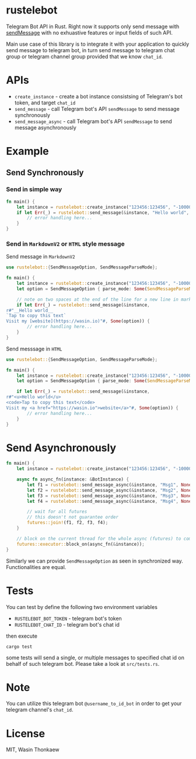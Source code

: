 # rustelebot
Telegram Bot API in Rust. Right now it supports only send message with [sendMessage](https://core.telegram.org/bots/api#sendmessage)
with no exhuastive features or input fields of such API.

Main use case of this library is to integrate it with your application
to quickly send message to telegram bot, in turn send message to telegram chat group
or telegram channel group provided that we know `chat_id`.

# APIs

* `create_instance` - create a bot instance consistsing of Telegram's bot token, and target `chat_id`
* `send_message` - call Telegram bot's API `sendMessage` to send message synchronously
* `send_message_async` - call Telegram bot's API `sendMessage` to send message asynchronously

# Example

## Send Synchronously

### Send in simple way

```rust
fn main() {
	let instance = rustelebot::create_instance("123456:123456", "-1000000");
	if let Err(_) = rustelebot::send_message(&instance, "Hello world", None) {
		// error handling here...
	}
}
```

### Send in `MarkdownV2` or `HTML` style message

Send message in `MarkdownV2`

```rust
use rustelebot::{SendMessageOption, SendMessageParseMode};

fn main() {
	let instance = rustelebot::create_instance("123456:123456", "-1000000");
	let option = SendMessageOption { parse_mode: Some(SendMessageParseMode::MarkdownV2) };

	// note on two spaces at the end of the line for a new line in markdown
	if let Err(_) = rustelebot::send_message(&instance,
r#"__Hello world__  
`Tap to copy this text`  
Visit my [website](https://wasin.io)"#, Some(option)) {
		// error handling here...
	}
}
```

Send messsage in `HTML`

```rust
use rustelebot::{SendMessageOption, SendMessageParseMode};

fn main() {
	let instance = rustelebot::create_instance("123456:123456", "-1000000");
	let option = SendMessageOption { parse_mode: Some(SendMessageParseMode::HTML) };

	if let Err(_) = rustelebot::send_message(&instance,
r#"<u>Hello world</u>
<code>Tap to copy this text</code>
Visit my <a href="https://wasin.io">website</a>"#, Some(option)) {
		// error handling here...
	}
}
```

# Send Asynchronously

```rust
fn main() {
	let instance = rustelebot::create_instance("123456:123456", "-1000000");

	async fn async_fn(instance: &BotInstance) {
		let f1 = rustelebot::send_message_async(&instance, "Msg1", None);
		let f2 = rustelebot::send_message_async(&instance, "Msg2", None);
		let f3 = rustelebot::send_message_async(&instance, "Msg3", None);
		let f4 = rustelebot::send_message_async(&instance, "Msg4", None);

		// wait for all futures
		// this doesn't not guarantee order
		futures::join!(f1, f2, f3, f4);
	}

	// block on the current thread for the whole async (futures) to complete
	futures::executor::block_on(async_fn(&instance));
}
```

Similarly we can provide `SendMessageOption` as seen in synchronized way. Functionalities
are equal.

# Tests

You can test by define the following two environment variables

* `RUSTELEBOT_BOT_TOKEN` - telegram bot's token
* `RUSTELEBOT_CHAT_ID` - telegram bot's chat id

then execute

`cargo test`

some tests will send a single, or multiple messages to specified chat id on behalf
of such telegram bot. Please take a look at `src/tests.rs`.

# Note

You can utilize this telegram bot `@username_to_id_bot` in order to get your
telegram channel's `chat_id`.

# License
MIT, Wasin Thonkaew
